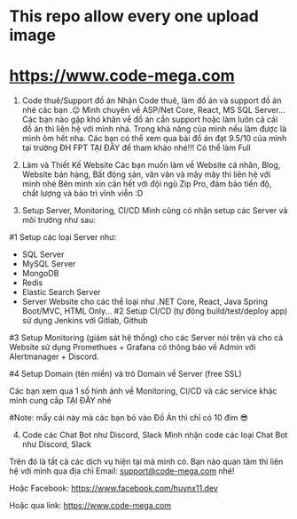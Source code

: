 # This repo allow every one upload image
# https://www.code-mega.com

1. Code thuê/Support đồ án
Nhận Code thuê, làm đồ án và support đồ án nhé các bạn .😉
Mình chuyên về ASP/Net Core, React, MS SQL Server...
Các bạn nào gặp khó khăn về đồ án cần support hoặc làm luôn cả cái đồ án thì liên hệ với mình nhá. Trong khả năng của mình nếu làm được là mình ôm hết nha.
Các bạn có thể xem qua bài đồ án đạt 9.5/10 của mình tại trường ĐH FPT TẠI ĐÂY để tham khảo nhé!!!
Có thể làm Full

2. Làm và Thiết Kế Website
Các bạn muốn làm về Website cá nhân, Blog, Website bán hàng, Bất động sản, vân vân và mây mây thì liên hệ với mình nhé
Bên mình xin cân hết với đội ngũ Zip Pro, đảm bảo tiến độ, chất lượng và bảo trì vĩnh viễn :D

3. Setup Server, Monitoring, CI/CD
Mình cũng có nhận setup các Server và môi trường như sau:

#1 Setup các loại Server như:

- SQL Server
- MySQL Server
- MongoDB
- Redis
- Elastic Search Server
- Server Website cho các thể loại như .NET Core, React, Java Spring Boot/MVC, HTML Only...
#2 Setup CI/CD (tự đông build/test/deploy app) sử dụng Jenkins với Gitlab, Github

#3 Setup Monitoring (giám sát hệ thống) cho các Server nói trên và cho cả Website sử dụng Promethues + Grafana có thông báo về Admin với Alertmanager + Discord.

#4 Setup Domain (tên miền) và trỏ Domain về Server (free SSL)

Các bạn xem qua 1 số hình ảnh về Monitoring, CI/CD và các service khác mình cung cấp TẠI ĐÂY nhé

#Note: mấy cái này mà các bạn bỏ vào Đồ Án thì chỉ có 10 đỉm 😎

4. Code các Chat Bot như Discord, Slack
Mình nhận code các loại Chat Bot như Discord, Slack


Trên đó là tất cả các dịch vụ hiện tại mà mình có. Bạn nào quan tâm thì liên hệ với mình qua địa chỉ Email: support@code-mega.com nhé!

Hoặc Facebook: https://www.facebook.com/huynx11.dev

Hoặc qua link: https://www.code-mega.com
